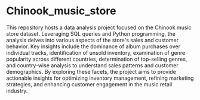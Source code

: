 # Chinook_music_store
This repository hosts a data analysis project focused on the Chinook music store dataset. Leveraging SQL queries and Python programming, the analysis delves into various aspects of the store's sales and customer behavior. Key insights include the dominance of album purchases over individual tracks, identification of unsold inventory, examination of genre popularity across different countries, determination of top-selling genres, and country-wise analysis to understand sales patterns and customer demographics. By exploring these facets, the project aims to provide actionable insights for optimizing inventory management, refining marketing strategies, and enhancing customer engagement in the music retail industry.
